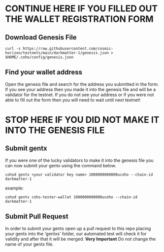 # CONTINUE HERE IF YOU FILLED OUT THE WALLET REGISTRATION FORM

## Download Genesis File

```
curl -s https://raw.githubusercontent.com/cosmic-horizon/testnets/main/darkmatter-1/genesis.json > $HOME/.coho/config/genesis.json
```

## Find your wallet address

Open the genesis file and search for the address you submitted in the form.  If you see your address then you made it into the genesis file and will be a validator for the testnet.  If you do not see your address or if you were not able to fill out the form then you will need to wait until next testnet!

# STOP HERE IF YOU DID NOT MAKE IT INTO THE GENESIS FILE

## Submit gentx

If you were one of the lucky validators to make it into the genesis file you can now submit your gentx using the command below.

```
cohod gentx <your validator key name> 1000000000000ucoho --chain-id darkmatter-1
```

example:
```
cohod gentx coho-tester-wallet 1000000000000ucoho --chain-id darkmatter-1
```

## Submit Pull Request

In order to submit your gentx open up a pull request to this repo placing your gentx into the 'gentxs' folder, our automated test will check it for validity and after that it will be merged. **Very Important** Do not change the name of your gentx file.